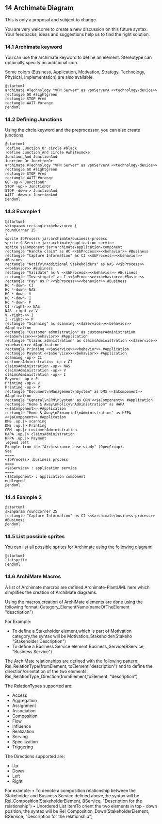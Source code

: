 ## 14 Archimate Diagram

This is only a proposal and subject to change.

You are very welcome to create a new discussion on this future syntax. Your feedbacks, ideas and suggestions help us to find the right solution.

### 14.1 Archimate keyword

You can use the archimate keyword to define an element. Stereotype can optionally specify an additional icon.

Some colors (Business, Application, Motivation, Strategy, Technology, Physical, Implementation) are also available.

```plantuml {hide=false}
@startuml
archimate #Technology "VPN Server" as vpnServerA <<technology-device>>
rectangle GO #lightgreen
rectangle STOP #red
rectangle WAIT #orange
@enduml
```

### 14.2 Defining Junctions

Using the circle keyword and the preprocessor, you can also create junctions.

```plantuml {hide=false}
@startuml
!define Junction_Or circle #black
!define Junction_And circle #whitesmoke
Junction_And JunctionAnd
Junction_Or JunctionOr
archimate #Technology "VPN Server" as vpnServerA <<technology-device>>
rectangle GO #lightgreen
rectangle STOP #red
rectangle WAIT #orange
GO -up-> JunctionOr
STOP -up-> JunctionOr
STOP -down-> JunctionAnd
WAIT -down-> JunctionAnd
@enduml
```

### 14.3 Example 1

```plantuml {hide=false}
@startuml
skinparam rectangle<<behavior>> {
roundCorner 25
}
sprite $bProcess jar:archimate/business-process
sprite $aService jar:archimate/application-service
sprite $aComponent jar:archimate/application-component
rectangle "Handle claim" as HC <<$bProcess>><<behavior>> #Business
rectangle "Capture Information" as CI <<$bProcess>><<behavior>> #Business
rectangle "Notify\nAdditional Stakeholders" as NAS <<$bProcess>><<behavior>> #Business
rectangle "Validate" as V <<$bProcess>><<behavior>> #Business
rectangle "Investigate" as I <<$bProcess>><<behavior>> #Business
rectangle "Pay" as P <<$bProcess>><<behavior>> #Business
HC *-down- CI
HC *-down- NAS
HC *-down- V
HC *-down- I
HC *-down- P
CI -right->> NAS
NAS -right->> V
V -right->> I
I -right->> P
rectangle "Scanning" as scanning <<$aService>><<behavior>> #Application
rectangle "Customer admnistration" as customerAdministration <<$aService>><<behavior>> #Application
rectangle "Claims admnistration" as claimsAdministration <<$aService>><<behavior>> #Application
rectangle Printing <<$aService>><<behavior>> #Application
rectangle Payment <<$aService>><<behavior>> #Application
scanning -up-> CI
customerAdministration -up-> CI
claimsAdministration -up-> NAS
claimsAdministration -up-> V
claimsAdministration -up-> I
Payment -up-> P
Printing -up-> V
Printing -up-> P
rectangle "Document\nManagement\nSystem" as DMS <<$aComponent>> #Application
rectangle "General\nCRM\nSystem" as CRM <<$aComponent>> #Application
rectangle "Home & Away\nPolicy\nAdministration" as HAPA <<$aComponent>> #Application
rectangle "Home & Away\nFinancial\nAdministration" as HFPA <<$aComponent>> #Application
DMS .up.|> scanning
DMS .up.|> Printing
CRM .up.|> customerAdministration
HAPA .up.|> claimsAdministration
HFPA .up.|> Payment
legend left
Example from the "Archisurance case study" (OpenGroup).
See
====
<$bProcess> :business process
====
<$aService> : application service
====
<$aComponent> : application component
endlegend
@enduml
```

### 14.4 Example 2

```plantuml {hide=false}
@startuml
skinparam roundcorner 25
rectangle "Capture Information" as CI <<$archimate/business-process>> #Business
@enduml
```

### 14.5 List possible sprites

You can list all possible sprites for Archimate using the following diagram:

```plantuml {hide=false}
@startuml
listsprite
@enduml
```

### 14.6 ArchiMate Macros

A list of Archimate marcros are defined Archimate-PlantUML here which simplifies the creation of ArchiMate diagrams.

Using the macros,creation of ArchiMate elements are done using the following format: Category_ElementName(nameOfTheElement "description")

For Example:
* To define a Stakeholder element,which is part of Motivation category,the syntax will be Motivation_Stakeholder(Stakeho "Stakeholder Description")
* To define a Business Service element,Business_Service(BService, "Business Service")

The ArchiMate relationships are defined with the following pattern: Rel_RelationType(fromElement, toElement,"description") and to define the direction/orientation of the two elements: Rel_RelationType_Direction(fromElement,toElement, "description")

The RelationTypes supported are:
* Access
* Aggregation
* Assignment
* Association
* Composition
* Flow
* Influence
* Realization
* Serving
* Specilization
* Triggering

The Directions supported are:
* Up
* Down
* Left
* Right

For example:
• To denote a composition relationship between the Stakeholder and Business Service defined above,the syntax will be Rel_Composition(StakeholderElement, BService, "Description for the relationship")
• Unordered List ItemTo orient the two elements in top - down position, the syntax will be Rel_Composition_Down(StakeholderElement, BService, "Description for the relationship")
